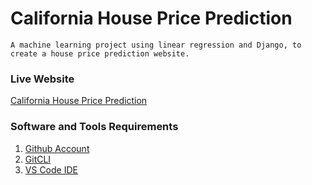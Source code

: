 # California House Price Prediction
`A machine learning project using linear regression and Django, to create a house price prediction website.`
### Live Website
[California House Price Prediction](https://californiahouseprice.onrender.com)

### Software and Tools Requirements
1. [Github Account](https://github.com)
2. [GitCLI](https://git-scm.com/downloads)
3. [VS Code IDE](https://code.visualstudio.com/)

